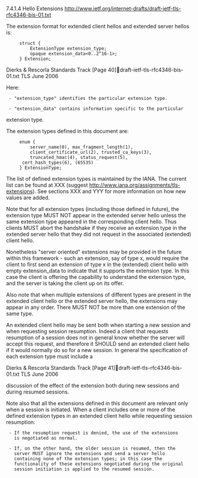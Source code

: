 7.4.1.4 Hello Extensions http://www.ietf.org/internet-drafts/draft-ietf-tls-rfc4346-bis-01.txt

   The extension format for extended client hellos and extended server
   hellos is:

         struct {
             ExtensionType extension_type;
             opaque extension_data<0..2^16-1>;
         } Extension;




Dierks & Rescorla            Standards Track                    [Page 40]draft-ietf-tls-rfc4346-bis-01.txt  TLS                         June 2006


   Here:

     - "extension_type" identifies the particular extension type.

     - "extension_data" contains information specific to the particular
   extension type.

   The extension types defined in this document are:

         enum {
             server_name(0), max_fragment_length(1),
             client_certificate_url(2), trusted_ca_keys(3),
             truncated_hmac(4), status_request(5),
          cert_hash_types(6), (65535)
         } ExtensionType;

   The list of defined extension types is maintained by the IANA. The
   current list can be found at XXX (suggest
   http://www.iana.org/assignments/tls-extensions). See sections XXX and
   YYY for more information on how new values are added.


   Note that for all extension types (including those defined in
   future), the extension type MUST NOT appear in the extended server
   hello unless the same extension type appeared in the corresponding
   client hello.  Thus clients MUST abort the handshake if they receive
   an extension type in the extended server hello that they did not
   request in the associated (extended) client hello.

   Nonetheless "server oriented" extensions may be provided in the
   future within this framework - such an extension, say of type x,
   would require the client to first send an extension of type x in the
   (extended) client hello with empty extension_data to indicate that it
   supports the extension type. In this case the client is offering the
   capability to understand the extension type, and the server is taking
   the client up on its offer.

   Also note that when multiple extensions of different types are
   present in the extended client hello or the extended server hello,
   the extensions may appear in any order.  There MUST NOT be more than
   one extension of the same type.

   An extended client hello may be sent both when starting a new session
   and when requesting session resumption.  Indeed a client that
   requests resumption of a session does not in general know whether the
   server will accept this request, and therefore it SHOULD send an
   extended client hello if it would normally do so for a new session.
   In general the specification of each extension type must include a



Dierks & Rescorla            Standards Track                    [Page 41]draft-ietf-tls-rfc4346-bis-01.txt  TLS                         June 2006


   discussion of the effect of the extension both during new sessions
   and during resumed sessions.

   Note also that all the extensions defined in this document are
   relevant only when a session is initiated. When a client includes one
   or more of the defined extension types in an extended client hello
   while requesting session resumption:

     - If the resumption request is denied, the use of the extensions
       is negotiated as normal.

     - If, on the other hand, the older session is resumed, then the
       server MUST ignore the extensions and send a server hello
       containing none of the extension types; in this case the
       functionality of these extensions negotiated during the original
       session initiation is applied to the resumed session.
